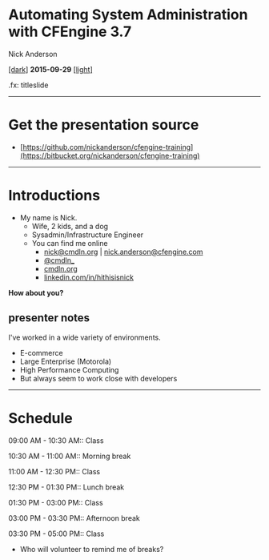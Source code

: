# Automating System Administration with CFEngine 3.7
Nick Anderson

[[dark]](training-1-day_dark.html) **2015-09-29** [[light]](training-1-day_light.html)


.fx: titleslide

---
# Get the presentation source
* [https://github.com/nickanderson/cfengine-training](https://bitbucket.org/nickanderson/cfengine-training)

---
# Introductions

* My name is Nick.
    * Wife, 2 kids, and a dog
    * Sysadmin/Infrastructure Engineer
    * You can find me online
        * [nick@cmdln.org](mailto:nick@cmdln.org) | [nick.anderson@cfengine.com](mailto:nick.anderson@cfengine.com)
        * [@cmdln_](https://twitter.com/cmdln_)
        * [cmdln.org](http://www.cmdln.org)
        * [linkedin.com/in/hithisisnick](https://linkedin.com/in/hithisisnick)

**How about you?**

## presenter notes

I've worked in a wide variety of environments.
* E-commerce
* Large Enterprise (Motorola)
* High Performance Computing
* But always seem to work close with developers


---
# Schedule

09:00 AM - 10:30 AM::  Class

10:30 AM - 11:00 AM::  Morning break

11:00 AM - 12:30 PM::  Class

12:30 PM - 01:30 PM::  Lunch break

01:30 PM - 03:00 PM::  Class

03:00 PM - 03:30 PM::  Afternoon break

03:30 PM - 05:00 PM::  Class

* Who will volunteer to remind me of breaks?
